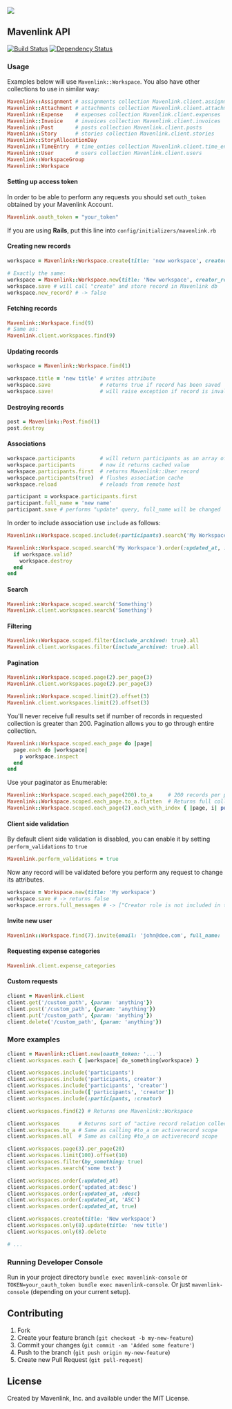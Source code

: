 ![](http://project-management.com/wp-content/uploads/2013/09/Mavenlink-Logo.jpg)

## Mavenlink API
[![Build Status](https://travis-ci.org/einzige/mavenlink.svg?branch=master&update_cache=true)](https://travis-ci.org/einzige/mavenlink)
[![Dependency Status](https://gemnasium.com/einzige/mavenlink.svg)](https://gemnasium.com/einzige/mavenlink)

### Usage

Examples below will use `Mavenlink::Workspace`.
You also have other collections to use in similar way:

```ruby
Mavenlink::Assignment # assignments collection Mavenlink.client.assignments
Mavenlink::Attachment # attachments collection Mavenlink.client.attachments
Mavenlink::Expense    # expenses collection Mavenlink.client.expenses
Mavenlink::Invoice    # invoices collection Mavenlink.client.invoices
Mavenlink::Post       # posts collection Mavenlink.client.posts
Mavenlink::Story      # stories collection Mavenlink.client.stories
Mavenlink::StoryAllocationDay
Mavenlink::TimeEntry  # time_enties collection Mavenlink.client.time_entries
Mavenlink::User       # users collection Mavenlink.client.users
Mavenlink::WorkspaceGroup
Mavenlink::Workspace
```

#### Setting up access token

In order to be able to perform any requests you should set `outh_token` obtained by your Mavenlink Account.

```ruby
Mavenlink.oauth_token = "your_token"
```

If you are using __Rails__, put this line into `config/initializers/mavenlink.rb`

#### Creating new records
```ruby
workspace = Mavenlink::Workspace.create(title: 'new workspace', creator_role: 'buyer')

# Exactly the same:
workspace = Mavenlink::Workspace.new(title: 'New workspace', creator_role: 'maven')
workspace.save # will call "create" and store record in Mavenlink db
workspace.new_record? # -> false
```

#### Fetching records
```ruby
Mavenlink::Workspace.find(9)
# Same as:
Mavenlink.client.workspaces.find(9)
```

#### Updating records
```ruby
workspace = Mavenlink::Workspace.find(1)

workspace.title = 'new title' # writes attribute
workspace.save                # returns true if record has been saved
workspace.save!               # will raise exception if record is invalid
```

#### Destroying records
```ruby
post = Mavenlink::Post.find(1)
post.destroy
```

#### Associations
```ruby
workspace.participants        # will return participants as an array of Mavenlink::User instances, will do http API call if association is not "included"
workspace.participants        # now it returns cached value
workspace.participants.first  # returns Mavenlink::User record
workspace.participants(true)  # flushes association cache
workspace.reload              # reloads from remote host

participant = workspace.participants.first
participant.full_name = 'new name'
participant.save # performs "update" query, full_name will be changed
```

In order to include association use `include` as follows:
```ruby
Mavenlink::Workspace.scoped.include(:participants).search('My Workspace')

Mavenlink::Workspace.scoped.search('My Workspace').order(:updated_at, :desc).each do |workspace|
  if workspace.valid?
    workspace.destroy
  end
end
```

#### Search

```ruby
Mavenlink::Workspace.scoped.search('Something')
Mavenlink.client.workspaces.search('Something')
```

#### Filtering

```ruby
Mavenlink::Workspace.scoped.filter(include_archived: true).all
Mavenlink.client.workspaces.filter(include_archived: true).all
```

#### Pagination

```ruby
Mavenlink::Workspace.scoped.page(2).per_page(3)
Mavenlink.client.workspaces.page(2).per_page(3)
```

```ruby
Mavenlink::Workspace.scoped.limit(2).offset(3)
Mavenlink.client.workspaces.limit(2).offset(3)
```

You'll never receive full results set if number of records in requested collection is greater than 200.
Pagination allows you to go through entire collection.

```ruby
Mavenlink::Workspace.scoped.each_page do |page|
  page.each do |workspace|
    p workspace.inspect
  end
end
```

Use your paginator as Enumerable:
```ruby
Mavenlink::Workspace.scoped.each_page(200).to_a     # 200 records per page
Mavenlink::Workspace.scoped.each_page.to_a.flatten  # Returns full collection
Mavenlink::Workspace.scoped.each_page(2).each_with_index { |page, i| puts i }
```

#### Client side validation
By default client side validation is disabled, you can enable it by setting `perform_validations` to `true`

```ruby
Mavenlink.perform_validations = true
```

Now any record will be validated before you perform any request to change its attributes.

```ruby
workspace = Workspace.new(title: 'My workspace')
workspace.save # -> returns false
workspace.errors.full_messages # -> ["Creator role is not included in the list"]
```

#### Invite new user

```ruby
Mavenlink::Workspace.find(7).invite(email: 'john@doe.com', full_name: 'John Doe', invitee_role: 'maven')
```

#### Requesting expense categories

```ruby
Mavenlink.client.expense_categories
```

#### Custom requests

```ruby
client = Mavenlink.client
client.get('/custom_path', {param: 'anything'})
client.post('/custom_path', {param: 'anything'})
client.put('/custom_path', {param: 'anything'})
client.delete('/custom_path', {param: 'anything'})
```

### More examples

```ruby
client = Mavenlink::Client.new(oauth_token: '...')
client.workspaces.each { |workspace| do_something(workspace) }

client.workspaces.include('participants')
client.workspaces.include('participants, creator')
client.workspaces.include('participants', 'creator')
client.workspaces.include(['participants', 'creator'])
client.workspaces.include(:participants, :creator)

client.workspaces.find(2) # Returns one Mavenlink::Workspace

client.workspaces      # Returns sort of "active record relation collection"
client.workspaces.to_a # Same as calling #to_a on activerecord scope
client.workspaces.all  # Same as calling #to_a on activerecord scope

client.workspaces.page(3).per_page(20)
client.workspaces.limit(100).offset(10)
client.workspaces.filter(by_something: true)
client.workspaces.search('some text')

client.workspaces.order(:updated_at)
client.workspaces.order('updated_at:desc')
client.workspaces.order(:updated_at, :desc)
client.workspaces.order(:updated_at, 'ASC')
client.workspaces.order(:updated_at, true)

client.workspaces.create(title: 'New workspace')
client.workspaces.only(8).update(title: 'new title')
client.workspaces.only(8).delete

# ...
```

### Running Developer Console

Run in your project directory `bundle exec mavenlink-console` or `TOKEN=your_oauth_token bundle exec mavenlink-console`.
Or just `mavenlink-console` (depending on your current setup).

## Contributing

1. Fork
2. Create your feature branch (`git checkout -b my-new-feature`)
3. Commit your changes (`git commit -am 'Added some feature'`)
4. Push to the branch (`git push origin my-new-feature`)
5. Create new Pull Request (`git pull-request`)

## License

Created by Mavenlink, Inc. and available under the MIT License.
